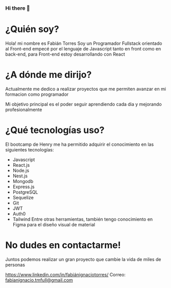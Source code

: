 ### Hi there 👋
# ¿Quién soy?
Hola! mi nombre es Fabián Torres
Soy un Programador Fullstack orientado al Front-end
empecé por el lenguaje de Javascript tanto en front como en back-end, para Front-end estoy desarrollando con React


# ¿A dónde me dirijo?
Actualmente me dedico a realizar proyectos que me permiten avanzar en mi formacion como programador

Mi objetivo principal es el poder seguir aprendiendo cada dia y mejorando profesionalmente

# ¿Qué tecnologías uso?
El bootcamp de Henry me ha permitido adquirir el conocimiento en las siguientes tecnologías:

+ Javascript
+ React.js
+ Node.js
+ Nest.js
+ Mongodb
+ Express.js
+ PostgreSQL
+ Sequelize
+ Git
+ JWT
+ Auth0
+ Tailwind 
Entre otras herramientas, también tengo conocimiento en Figma para el diseño visual de material

# No dudes en contactarme!

Juntos podemos realizar un gran proyecto que cambie la vida de miles de personas



https://www.linkedin.com/in/fabiánignaciotorres/
Correo: fabianignacio.tmfull@gmail.com



<!--
**riujun/riujun** is a ✨ _special_ ✨ repository because its `README.md` (this file) appears on your GitHub profile.

Here are some ideas to get you started:


- 🔭 I’m currently working on ...
- 🌱 I’m currently learning ...
- 👯 I’m looking to collaborate on ...
- 🤔 I’m looking for help with ...
- 💬 Ask me about ...
- 📫 How to reach me: ...
- 😄 Pronouns: ...
- ⚡ Fun fact: ...
-->
